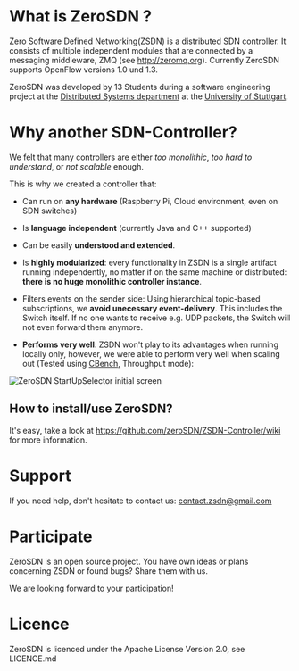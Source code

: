 # What is ZeroSDN ?

Zero Software Defined Networking(ZSDN) is a distributed SDN controller. It consists of multiple independent modules that are connected by a messaging middleware, ZMQ (see http://zeromq.org). Currently ZeroSDN supports OpenFlow versions 1.0 und 1.3.

ZeroSDN was developed by 13 Students during a software engineering project at the [Distributed Systems department](https://www.ipvs.uni-stuttgart.de/abteilungen/vs?__locale=en) at the [University of Stuttgart](http://www.uni-stuttgart.de/home/).

# Why another SDN-Controller?

We felt  that many controllers are either _too monolithic_, _too hard to understand_, or _not scalable_ enough.

This is why we created a controller that:

* Can run on **any hardware** (Raspberry Pi, Cloud environment, even on SDN switches)

* Is **language independent** (currently Java and C++ supported)

* Can be easily **understood and extended**. 

* Is **highly modularized**: every functionality in ZSDN is a single artifact running independently, no matter if on the same machine or distributed: **there is no huge monolithic controller instance**.<br> 

* Filters events on the sender side: Using hierarchical topic-based subscriptions, we **avoid unecessary event-delivery**. This includes the Switch itself. If no one wants to receive e.g. UDP packets, the Switch will not even forward them anymore.

* **Performs very well**: ZSDN won't play to its advantages when running locally only, however, we were able to perform very well when scaling out (Tested using [CBench](http://archive.openflow.org/wk/index.php/Oflops), Throughput mode):

![ZeroSDN StartUpSelector initial screen](http://alki.square7.de/zsdn/throughput_4_node.png)

## How to install/use ZeroSDN?

It's easy, take a look at https://github.com/zeroSDN/ZSDN-Controller/wiki for more information.

# Support

If you need help, don't hesitate to contact us:
contact.zsdn@gmail.com

# Participate

ZeroSDN is an open source project. You have own ideas or plans concerning ZSDN or found bugs? Share them with us.

We are looking forward to your participation!

# Licence

ZeroSDN is licenced under the Apache License Version 2.0, see LICENCE.md

